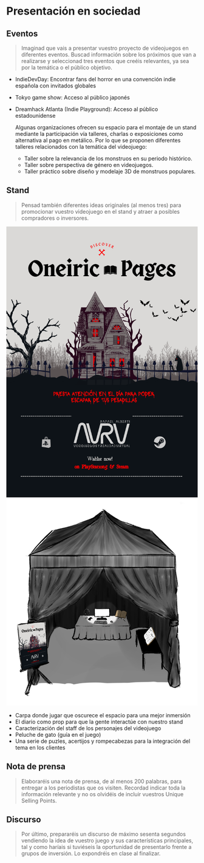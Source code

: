 # Presentación en sociedad

## Eventos

> Imaginad que vais a presentar vuestro proyecto de videojuegos en diferentes eventos. Buscad información sobre los próximos que van a realizarse y seleccionad tres eventos que creéis relevantes, ya sea por la temática o el público objetivo.

- IndieDevDay: Encontrar fans del horror en una convención indie española con invitados globales
- Tokyo game show: Acceso al público japonés
- Dreamhack Atlanta (Indie Playground): Acceso al público estadounidense

  Algunas organizaciones ofrecen su espacio para el montaje de un stand mediante la participación vía talleres, charlas o exposiciones como alternativa al pago en metálico. Por lo que se proponen diferentes talleres relacionados con la temática del videojuego:
    - Taller sobre la relevancia de los monstruos en su periodo histórico.
    - Taller sobre perspectiva de género en videojuegos.
    - Taller práctico sobre diseño y modelaje 3D de monstruos populares. 

## Stand
> Pensad también diferentes ideas originales (al menos tres) para promocionar vuestro videojuego en el stand y atraer a posibles compradores o inversores.

![Flyer](./img/flyer.png)
![Stand](./img/stand.png)

- Carpa donde jugar que oscurece el espacio para una mejor inmersión
- El diario como prop para que la gente interactúe con nuestro stand
- Caracterización del staff de los personajes del videojuego
- Peluche de gato (guía en el juego)
- Una serie de puzles, acertijos y rompecabezas para la integración del tema en los clientes 

## Nota de prensa

> Elaboraréis una nota de prensa, de al menos 200 palabras, para entregar a los periodistas que os visiten. Recordad indicar toda la información relevante y no os olvidéis de incluir vuestros Unique Selling Points.

## Discurso

> Por último, prepararéis un discurso de máximo sesenta segundos vendiendo la idea de vuestro juego y sus características principales, tal y como haríais si tuviéseis la oportunidad de presentarlo frente a grupos de inversión. Lo expondréis en clase al finalizar.

